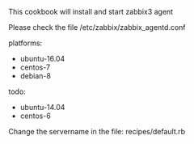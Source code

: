 This cookbook will install and start zabbix3 agent


Please check the file /etc/zabbix/zabbix_agentd.conf 

platforms:
  - ubuntu-16.04
  - centos-7
  - debian-8
 
todo:
  - ubuntu-14.04
  - centos-6
  

Change the servername in the file:
recipes/default.rb
